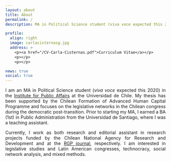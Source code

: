 ```yaml
---
layout: about
title: About
permalink: /
description: MA in Political Science student (viva voce expected this 2020) in the Institute for Public Affairs at the Universidad de Chile.

profile:
  align: right
  image: carlacisternasg.jpg
  address: >
    <p><a href="/CV-Carla-Cisternas.pdf">Curriculum Vitae</a></p>
    <p></p>
    <p></p>

news: true
social: true
---
```


<p align="justify">I am an MA in Political Science student (<em>viva voce</em> expected this 2020) in the <a href="http://www.inap.uchile.cl/" target="_blank">Institute for Public Affairs</a> at the Universidad de Chile. My thesis has been supported by the Chilean Formation of Advanced Human Capital Programme and focuses on the legislative networks in the Chilean congress during the democratic post-transition. Prior to starting my MA, I earned a BA (1st) in Public Administration from the Universidad de Santiago, where I was a teaching assistant.</p>

<p align="justify">Currently, I work as both research and editorial assistant in research projects funded by the Chilean National Agency for Research and Development and at the <a href="http://www.revistadegestionpublica.cl/index.php/rgp" target="_blank">RGP journal</a>, respectively. I am interested in legislative studies and Latin American congresses, technocracy, social network analysis, and mixed methods.</p>
